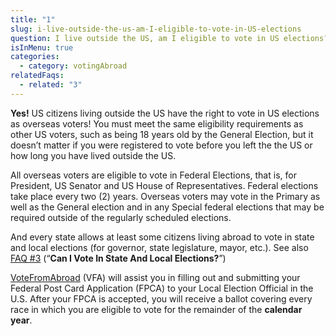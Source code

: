 ```yaml
---
title: "1"
slug: i-live-outside-the-us-am-I-eligible-to-vote-in-US-elections
question: I live outside the US, am I eligible to vote in US elections?
isInMenu: true
categories:
  - category: votingAbroad
relatedFaqs:
  - related: "3"
---
```

**Yes!** US citizens living outside the US have the right to vote in US elections as overseas voters! You must meet the same eligibility requirements as other US voters, such as being 18 years old by the General Election, but it doesn’t matter if you were registered to vote before you left the the US or how long you have lived outside the US.

All overseas voters are eligible to vote in Federal Elections, that is, for President, US Senator and US House of Representatives. Federal elections take place every two (2) years. Overseas voters may vote in the Primary as well as the General election and in any Special federal elections that may be required outside of the regularly scheduled elections.

And every state allows at least some citizens living abroad to vote in state and local elections (for governor, state legislature, mayor, etc.). See also [FAQ #3](/faqs/3) (“**Can I Vote In State And Local Elections?**”)

[VoteFromAbroad](/) (VFA) will assist you in filling out and submitting your Federal Post Card Application (FPCA) to your Local Election Official in the U.S. After your FPCA is accepted, you will receive a ballot covering every race in which you are eligible to vote for the remainder of the **calendar year**.
